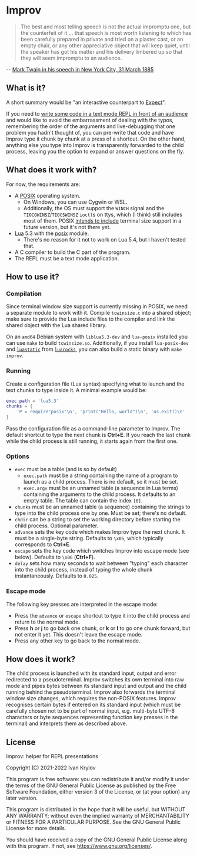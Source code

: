 Improv
======

> The best and most telling speech is not the actual impromptu one, but
> the counterfeit of it ... that speech is most worth listening to which
> has been carefully prepared in private and tried on a plaster cast, or
> an empty chair, or any other appreciative object that will keep quiet,
> until the speaker has got his matter and his delivery limbered up so
> that they will seem impromptu to an audience.

-- [Mark Twain in his speech in New York City, 31 March 1885][Twain1885]

What is it?
-----------

A short summary would be "an interactive counterpart to [Expect]".

If you need to [write some code in a text mode REPL in front of an
audience][Wat] and would like to avoid the embarrassment of dealing with
the typos, remembering the order of the arguments and live-debugging
that one problem you hadn't thought of, you can pre-write that code and
have Improv type it chunk by chunk at a press of a shortcut. On the
other hand, anything else you type into Improv is transparently
forwarded to the child process, leaving you the option to expand or
answer questions on the fly.

What does it work with?
-----------------------

For now, the requirements are:

 * A [POSIX] operating system.
   * On Windows, you can use Cygwin or WSL.
   * Additionally, the OS must support the `WINCH` signal and the
     `TIOCGWINSZ`/`TIOCSWINSZ` `ioctl`s on ttys, which (I think) still
     includes most of them. POSIX [intends to include][POSIX-winsize]
     terminal size support in a future version, but it's not there yet.
 * [Lua] 5.3 with the [posix][luaposix] module.
   * There's no reason for it not to work on Lua 5.4, but I haven't
     tested that.
 * A C compiler to build the C part of the program.
 * The REPL must be a text mode application.

How to use it?
--------------

### Compilation

Since terminal window size support is currently missing in POSIX, we
need a separate module to work with it. Compile `tcwinsize.c` into a
shared object; make sure to provide the Lua include files to the
compiler and link the shared object with the Lua shared library.

On an `amd64` Debian system with `liblua5.3-dev` and `lua-posix`
installed you can use `make` to build `tcwinsize.so`. Additionally, if
you install `lua-posix-dev` and [`luastatic`][luastatic] from
[`luarocks`][luarocks-luastatic], you can also build a static binary
with `make improv`.

### Running

Create a configuration file (Lua syntax) specifying what to launch and
the text chunks to type inside it. A minimal example would be:

```lua
exec.path = 'lua5.3'
chunks = {
	'P = require"posix"\n', 'print("Hello, world")\n', 'os.exit()\n'
}
```

Pass the configuration file as a command-line parameter to Improv. The
default shortcut to type the next chunk is **Ctrl+E**. If you reach the
last chunk while the child process is still running, it starts again
from the first one.

### Options

 * `exec` must be a table (and is so by default)
   * `exec.path` must be a string containing the name of a program to
     launch as a child process. There is no default, so it must be set.
   * `exec.argv` must be an unnamed table (a sequence in Lua terms)
     containing the arguments to the child process. It defaults to an
     empty table. The table can contain the index `[0]`.
 * `chunks` must be an unnamed table (a sequence) containing the strings
   to type into the child process one by one. Must be set; there's no
   default.
 * `chdir` can be a string to set the working directory before starting
   the child process. Optional parameter.
 * `advance` sets the key code which makes Improv type the next chunk.
   It must be a single-byte string. Defaults to `\x05`, which typically
   corresponds to **Ctrl+E**.
 * `escape` sets the key code which switches Improv into escape mode
   (see below). Defaults to `\x06` (**Ctrl+F**).
 * `delay` sets how many seconds to wait between "typing" each character
   into the child process, instead of typing the whole chunk
   instantaneously. Defaults to `0.025`.

### Escape mode

The following key presses are interpreted in the escape mode:

 * Press the `advance` or `escape` shortcut to type it into the child
   process and return to the normal mode.
 * Press **h** or **j** to go back one chunk, or **k** or **l** to go
   one chunk forward, but not enter it yet. This doesn't leave the
   escape mode.
 * Press any other key to go back to the normal mode.

How does it work?
-----------------

The child process is launched with its standard input, output and error
redirected to a pseudoterminal. Improv switches its own terminal into
raw mode and pipes bytes between its standard input and output and the
child running behind the pseudoterminal. Improv also forwards the
terminal window size changes, which requires the non-POSIX features.
Improv recognises certain bytes if entered on its standard input (which
must be carefully chosen not to be part of normal input, e.g. multi-byte
UTF-8 characters or byte sequences representing function key presses in
the terminal) and interprets them as described above.

License
-------

Improv: helper for REPL presentations

Copyright (C) 2021-2022  Ivan Krylov

This program is free software: you can redistribute it and/or modify
it under the terms of the GNU General Public License as published by
the Free Software Foundation, either version 3 of the License, or
(at your option) any later version.

This program is distributed in the hope that it will be useful,
but WITHOUT ANY WARRANTY; without even the implied warranty of
MERCHANTABILITY or FITNESS FOR A PARTICULAR PURPOSE.  See the
GNU General Public License for more details.

You should have received a copy of the GNU General Public License
along with this program.  If not, see <https://www.gnu.org/licenses/>.

[Twain1885]: http://www.twainquotes.com/Speech.html
[Expect]: https://core.tcl-lang.org/expect/index
[Wat]: https://www.destroyallsoftware.com/talks/wat
[Lua]: https://www.lua.org/
[luaposix]: http://luaposix.github.io/luaposix/
[POSIX]: https://pubs.opengroup.org/onlinepubs/9699919799/
[POSIX-winsize]: https://austingroupbugs.net/view.php?id=1151
[luastatic]: https://github.com/ers35/luastatic
[luarocks-luastatic]: https://luarocks.org/modules/ers35/luastatic
